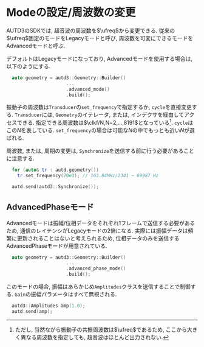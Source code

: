 # Modeの設定/周波数の変更

AUTD3のSDKでは, 超音波の周波数を$\ufreq$から変更できる.
従来の$\ufreq$固定のモードをLegacyモードと呼び, 周波数を可変にできるモードをAdvancedモードと呼ぶ.

デフォルトはLegacyモードになっており, Advancedモードを使用する場合は, 以下のようにする.

```cpp
  auto geometry = autd3::Geometry::Builder()
                      ...
                      .advanced_mode()
                      .build();
```

振動子の周波数は`Transducer`の`set_frequency`で指定するか, `cycle`を直接変更する.
`Transducer`には, `Geometry`のイテレータ, または, インデクサを経由してアクセスできる.
指定できる周波数は$\clkf/N,N=2,...,8191$となっている[^freq_range].
`cycle`はこの$N$を表している.
`set_frequency`の場合は可能な$N$の中でもっとも近い$N$が選ばれる.

周波数, または, 周期の変更は, `Synchronize`を送信する前に行う必要があることに注意する.

```cpp
  for (auto& tr : autd.geometry())
    tr.set_frequency(70e3); // 163.84MHz/2341 ~ 69987 Hz

  autd.send(autd3::Synchronize());
```

## AdvancedPhaseモード

Advancedモードは振幅/位相データをそれぞれ1フレームで送信する必要があるため, 通信のレイテンシがLegacyモードの2倍になる.
実際には振幅データは頻繁に更新されることはないと考えられるため, 位相データのみを送信するAdvancedPhaseモードが用意されている.

```cpp
  auto geometry = autd3::Geometry::Builder()
                      ...
                      .advanced_phase_mode()
                      .build();
```

このモードの場合, 振幅はあらかじめ`Amplitudes`クラスを送信することで制御する.
`Gain`の振幅パラメータはすべて無視される.
```cpp
  autd3::Amplitudes amp(1.0);
  autd.send(amp);
```

[^freq_range]: ただし, 当然ながら振動子の共振周波数は$\ufreq$であるため, ここから大きく異なる周波数を指定しても, 超音波はほとんど出力されない.
